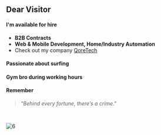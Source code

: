 ## Dear Visitor  

#### I'm available for hire
- **B2B Contracts**  
- **Web & Mobile Development, Home/Industry Automation**  
- Check out my company [QoreTech](https://qoretech.eu/)  

#### Passionate about surfing

#### **Gym bro** during working hours

#### Remember 
> _"Behind every fortune, there’s a crime."_ 

<br/>

![6](https://github.com/user-attachments/assets/25b1f366-2c43-4303-903c-5dcc4292d29e)

